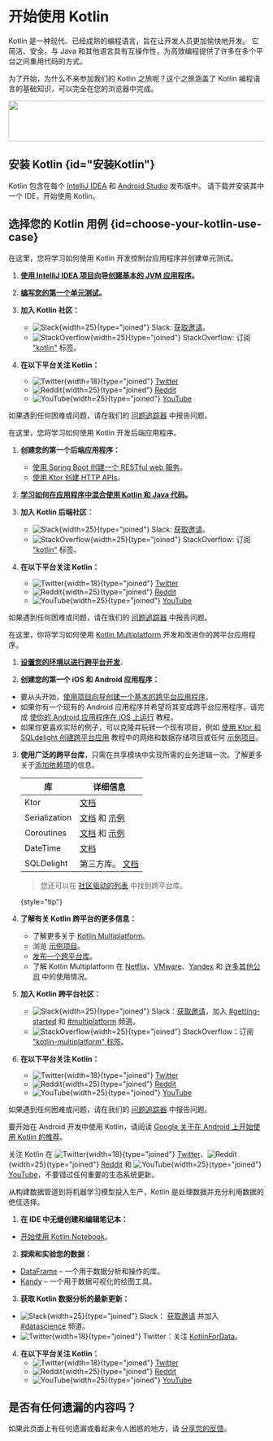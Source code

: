 # 开始使用 Kotlin

Kotlin 是一种现代、已经成熟的编程语言，旨在让开发人员更加愉快地开发。
它简洁、安全，与 Java 和其他语言具有互操作性，为高效编程提供了许多在多个平台之间重用代码的方式。

为了开始，为什么不来参加我们的 Kotlin 之旅呢？这个之旅涵盖了 Kotlin 编程语言的基础知识，可以完全在您的浏览器中完成。

<a href="kotlin-tour-welcome.md"><img src="start-kotlin-tour.svg" width="700" height="80" style="block" alt=""/></a>

## 安装 Kotlin {id="安装Kotlin"}

Kotlin 包含在每个 [IntelliJ IDEA](https://www.jetbrains.com/idea/download/) 和 [Android Studio](https://developer.android.com/studio) 发布版中。
请下载并安装其中一个 IDE，开始使用 Kotlin。

## 选择您的 Kotlin 用例 {id=choose-your-kotlin-use-case}
 
<tabs>

<tab id="console" title="控制台">

在这里，您将学习如何使用 Kotlin 开发控制台应用程序并创建单元测试。

1. **[使用 IntelliJ IDEA 项目向导创建基本的 JVM 应用程序](jvm-get-started.md)。**

2. **[编写您的第一个单元测试](jvm-test-using-junit.md)。**

3. **加入 Kotlin 社区：**

   * ![Slack](slack.svg){width=25}{type="joined"} Slack: [获取邀请](https://surveys.jetbrains.com/s3/kotlin-slack-sign-up)。
   * ![StackOverflow](stackoverflow.svg){width=25}{type="joined"} StackOverflow: 订阅 ["kotlin"](https://stackoverflow.com/questions/tagged/kotlin) 标签。

4. **在以下平台关注 Kotlin：**

   * ![Twitter](twitter.svg){width=18}{type="joined"} [Twitter](https://twitter.com/kotlin)
   * ![Reddit](reddit.svg){width=25}{type="joined"} [Reddit](https://www.reddit.com/r/Kotlin/)
   * ![YouTube](youtube.svg){width=25}{type="joined"} [YouTube](https://www.youtube.com/channel/UCP7uiEZIqci43m22KDl0sNw)

如果遇到任何困难或问题，请在我们的 [问题追踪器](https://youtrack.jetbrains.com/issues/KT) 中报告问题。

</tab>

<tab id="backend" title="后端">

在这里，您将学习如何使用 Kotlin 开发后端应用程序。

1. **创建您的第一个后端应用程序：**

   * [使用 Spring Boot 创建一个 RESTful web 服务](jvm-get-started-spring-boot.md)。
   * [使用 Ktor 创建 HTTP APIs](https://ktor.io/docs/creating-http-apis.html)。

2. **[学习如何在应用程序中混合使用 Kotlin 和 Java 代码](mixing-java-kotlin-intellij.md)。**

3. **加入 Kotlin 后端社区：**

   * ![Slack](slack.svg){width=25}{type="joined"} Slack: [获取邀请](https://surveys.jetbrains.com/s3/kotlin-slack-sign-up)。
   * ![StackOverflow](stackoverflow.svg){width=25}{type="joined"} StackOverflow: 订阅 ["kotlin"](https://stackoverflow.com/questions/tagged/kotlin) 标签。

4. **在以下平台关注 Kotlin：**

   * ![Twitter](twitter.svg){width=18}{type="joined"} [Twitter](https://twitter.com/kotlin)
   * ![Reddit](reddit.svg){width=25}{type="joined"} [Reddit](https://www.reddit.com/r/Kotlin/)
   * ![YouTube](youtube.svg){width=25}{type="joined"} [YouTube](https://www.youtube.com/channel/UCP7uiEZIqci43m22KDl0sNw)

如果遇到任何困难或问题，请在我们的 [问题追踪器](https://youtrack.jetbrains.com/issues/KT) 中报告问题。

</tab>

<tab id="cross-platform-mobile" title="跨平台">

在这里，你将学习如何使用 [Kotlin Multiplatform](https://kotlinlang.org/lp/multiplatform/) 开发和改进你的跨平台应用程序。

1. **[设置您的环境以进行跨平台开发](https://www.jetbrains.com/help/kotlin-multiplatform-dev/multiplatform-setup.html).**

2. **创建您的第一个 iOS 和 Android 应用程序：**

  * 要从头开始，[使用项目向导创建一个基本的跨平台应用程序](https://www.jetbrains.com/help/kotlin-multiplatform-dev/multiplatform-create-first-app.html)。
  * 如果你有一个现有的 Android 应用程序并希望将其变成跨平台应用程序，请完成 [使你的 Android 应用程序在 iOS 上运行](https://www.jetbrains.com/help/kotlin-multiplatform-dev/multiplatform-integrate-in-existing-app.html) 教程。
  * 如果你更喜欢实际的例子，可以克隆并玩转一个现有项目，例如 [使用 Ktor 和 SQLdelight 创建跨平台应用](https://www.jetbrains.com/help/kotlin-multiplatform-dev/multiplatform-ktor-sqldelight.html) 教程中的网络和数据存储项目或任何 [示例项目](https://www.jetbrains.com/help/kotlin-multiplatform-dev/multiplatform-samples.html)。

3. **使用广泛的跨平台库**，只需在共享模块中实现所需的业务逻辑一次。了解更多关于[添加依赖项](multiplatform-add-dependencies.md)的信息。

   | 库             | 详细信息                                                                                                                                                       |
   |---------------|------------------------------------------------------------------------------------------------------------------------------------------------------------|
   | Ktor          | [文档](https://ktor.io/docs/client.html)                                                                                                                     |
   | Serialization | [文档](serialization.md) 和 [示例](https://www.jetbrains.com/help/kotlin-multiplatform-dev/multiplatform-ktor-sqldelight.html#create-an-application-data-model) |
   | Coroutines    | [文档](coroutines-guide.md) 和 [示例](coroutines-and-channels.md)                                                                                               |
   | DateTime      | [文档](https://github.com/Kotlin/kotlinx-datetime#readme)                                                                                                    |
   | SQLDelight    | 第三方库。 [文档](https://cashapp.github.io/sqldelight/)                                                                                                          |

   > 您还可以在 [社区驱动的列表](https://libs.kmp.icerock.dev/) 中找到跨平台库。
   >
   {style="tip"}

4. **了解有关 Kotlin 跨平台的更多信息：**
   * 了解更多关于 [Kotlin Multiplatform](multiplatform-intro.md)。
   * 浏览 [示例项目](https://www.jetbrains.com/help/kotlin-multiplatform-dev/multiplatform-samples.html)。
   * [发布一个跨平台库](multiplatform-publish-lib.md)。
   * 了解 Kotlin Multiplatform 在 [Netflix](https://netflixtechblog.com/netflix-android-and-ios-studio-apps-kotlin-multiplatform-d6d4d8d25d23)、[VMware](https://kotlinlang.org/lp/multiplatform/case-studies/vmware/)、[Yandex](https://kotlinlang.org/lp/multiplatform/case-studies/yandex/) 和 [许多其他公司](https://kotlinlang.org/lp/multiplatform/case-studies/) 中的使用情况。

5. **加入 Kotlin 跨平台社区：**

   * ![Slack](slack.svg){width=25}{type="joined"} Slack：[获取邀请](https://surveys.jetbrains.com/s3/kotlin-slack-sign-up)，加入 [#getting-started](https://kotlinlang.slack.com/archives/C0B8MA7FA) 和 [#multiplatform](https://kotlinlang.slack.com/archives/C3PQML5NU) 频道。
   * ![StackOverflow](stackoverflow.svg){width=25}{type="joined"} StackOverflow：订阅 ["kotlin-multiplatform" 标签](https://stackoverflow.com/questions/tagged/kotlin-multiplatform)。

6. **在以下平台关注 Kotlin：**

   * ![Twitter](twitter.svg){width=18}{type="joined"} [Twitter](https://twitter.com/kotlin)
   * ![Reddit](reddit.svg){width=25}{type="joined"} [Reddit](https://www.reddit.com/r/Kotlin/)
   * ![YouTube](youtube.svg){width=25}{type="joined"} [YouTube](https://www.youtube.com/channel/UCP7uiEZIqci43m22KDl0sNw)

如果遇到任何困难或问题，请在我们的 [问题追踪器](https://youtrack.jetbrains.com/issues/KT) 中报告问题。

</tab>

<tab id="android" title="Android">

要开始在 Android 开发中使用 Kotlin，请阅读 [Google 关于在 Android 上开始使用 Kotlin 的推荐](https://developer.android.com/kotlin/get-started)。

关注 Kotlin 在 ![Twitter](twitter.svg){width=18}{type="joined"} [Twitter](https://twitter.com/kotlin)、![Reddit](reddit.svg){width=25}{type="joined"} [Reddit](https://www.reddit.com/r/Kotlin/) 和 ![YouTube](youtube.svg){width=25}{type="joined"} [YouTube](https://www.youtube.com/channel/UCP7uiEZIqci43m22KDl0sNw)，不要错过任何重要的生态系统更新。

</tab>

<tab id="data-analysis" title="数据分析">

从构建数据管道到将机器学习模型投入生产，Kotlin 是处理数据并充分利用数据的绝佳选择。

1. **在 IDE 中无缝创建和编辑笔记本：**

  * [开始使用 Kotlin Notebook](get-started-with-kotlin-notebooks.md)。

2. **探索和实验您的数据：**

  * [DataFrame](https://kotlin.github.io/dataframe/overview.html) – 一个用于数据分析和操作的库。
  * [Kandy](https://kotlin.github.io/kandy/welcome.html) – 一个用于数据可视化的绘图工具。

3. **获取 Kotlin 数据分析的最新更新：**

  * ![Slack](slack.svg){width=25}{type="joined"} Slack： [获取邀请](https://surveys.jetbrains.com/s3/kotlin-slack-sign-up) 并加入 [#datascience](https://kotlinlang.slack.com/archives/C4W52CFEZ) 频道。
  * ![Twitter](twitter.svg){width=18}{type="joined"} Twitter：关注 [KotlinForData](http://twitter.com/KotlinForData)。

4. **在以下平台关注 Kotlin：**
   * ![Twitter](twitter.svg){width=18}{type="joined"} [Twitter](https://twitter.com/kotlin)
   * ![Reddit](reddit.svg){width=25}{type="joined"} [Reddit](https://www.reddit.com/r/Kotlin/)
   * ![YouTube](youtube.svg){width=25}{type="joined"} [YouTube](https://www.youtube.com/channel/UCP7uiEZIqci43m22KDl0sNw)

</tab>

</tabs>

## 是否有任何遗漏的内容吗？

如果此页面上有任何遗漏或看起来令人困惑的地方，请 [分享您的反馈](https://surveys.hotjar.com/d82e82b0-00d9-44a7-b793-0611bf6189df)。

